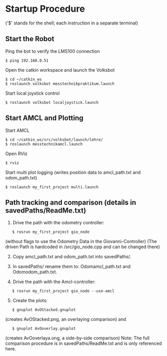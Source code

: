 # Startup Procedure
('$' stands for the shell; each instruction in a separate terminal)

## Start the Robot
Ping the bot to verify the LMS100 connection
```
$ ping 192.168.0.51
```

Open the catkin workspace and launch the Volksbot
```
$ cd ~/catkin_ws
$ roslaunch volksbot messtechnikpraktikum.launch
```

Start local joystick control
```
$ roslaunch volksbot localjoystick.launch
```

## Start AMCL and Plotting
Start AMCL
```
$ cd ~/catkin_ws/src/volksbot/launch/lehre/
$ roslaunch messtechnikamcl.launch
```
Open RViz
```
$ rviz
```

Start multi plot logging (writes position data to amcl_path.txt and odom_path.txt)
```
$ roslaunch my_first_project multi.launch
```

## Path tracking and comparison (details in savedPaths/ReadMe.txt)

1. Drive the path with the odometry controller:
```
   $ rosrun my_first_project gio_node 
```
   (without flags to use the Odometry Data in the Giovanni-Controller)
   (The driven Path is hardcoded in /src/gio_node.cpp and can be changed there)

2. Copy amcl_path.txt and odom_path.txt into savedPaths/.

3. In savedPaths/ rename them to:
   Odomamcl_path.txt and Odomodom_path.txt.

4. Drive the path with the Amcl-controller:
```
   $ rosrun my_first_project gio_node --use-amcl
```

 5. Create the plots:
```
   $ gnuplot AvOStacked.gnuplot
```
   (creates AvOStacked.png, an overlaying comparison)
   and
```
   $ gnuplot AvOoverlay.gnuplot
```
   (creates AvOoverlaya.ong, a side-by-side comparison)
Note: The full comparison procedure is in savedPaths/ReadMe.txt and is only referenced here.
